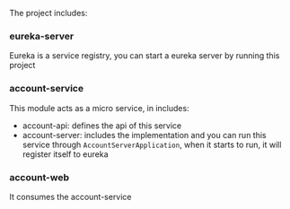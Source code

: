 The project includes:

### eureka-server
Eureka is a service registry, you can start a eureka server by running this project

### account-service
This module acts as a micro service, in includes:
* account-api: defines the api of this service
* account-server: includes the implementation and you can run this service through `AccountServerApplication`, when it starts to run, it will register itself to eureka

### account-web
It consumes the account-service
